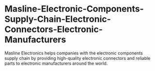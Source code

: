 # Masline-Electronic-Components-Supply-Chain-Electronic-Connectors-Electronic-Manufacturers
Masline Electronics helps companies with the electronic components supply chain by providing high-quality electronic connectors and reliable parts to electronic manufacturers around the world.
